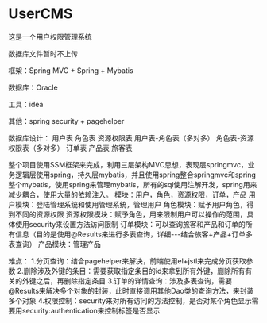 # UserCMS
这是一个用户权限管理系统

数据库文件暂时不上传



框架：Spring MVC + Spring + Mybatis

数据库：Oracle

工具：idea

其他：spring security + pagehelper

数据库设计：
用户表
角色表
资源权限表
用户表-角色表（多对多）
角色表-资源权限表（多对多）
订单表
产品表
旅客表


整个项目使用SSM框架来完成，利用三层架构MVC思想，表现层springmvc，业务逻辑层使用spring，持久层mybatis，并且使用spring整合springmvc和spring整个mybatis，使用spring来管理mybatis，所有的sql使用注解开发，spring用来减少耦合，使用大量的依赖注入。
模块：用户，角色，资源权限，订单，产品
用户模块：登陆管理系统和使用管理系统，管理用户
角色模块：赋予用户角色，得到不同的资源权限
资源权限模块：赋予角色，用来限制用户可以操作的范围，具体使用security来设置方法访问限制
订单模块：可以查询旅客和产品和订单的所有信息（目的是使用@Results来进行多表查询，详细---结合旅客+产品+订单多表查询）
产品模块：管理产品

难点：
1.分页查询：结合pagehelper来解决，前端使用el+jstl来完成分页获取参数
2.删除涉及外键的条目：需要获取指定条目的id来拿到所有外键，删除所有有关的外键之后，再删除指定条目
3.订单的详情查询：涉及多表查询，需要@Results来解决多个对象的封装，此时直接调用其他Dao类的查询方法，来封装多个对象
4.权限控制：security来对所有访问的方法控制，是否对某个角色显示需要用security:authentication来控制标签是否显示
